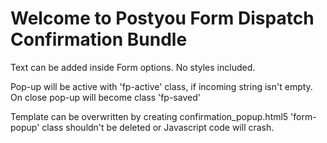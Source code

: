 # Welcome to Postyou Form Dispatch Confirmation Bundle

Text can be added inside Form options.
No styles included.

Pop-up will be active with 'fp-active' class, if incoming string isn't empty.
On close pop-up will become class 'fp-saved'

Template can be overwritten by creating confirmation_popup.html5
'form-popup' class shouldn't be deleted or Javascript code will crash.
